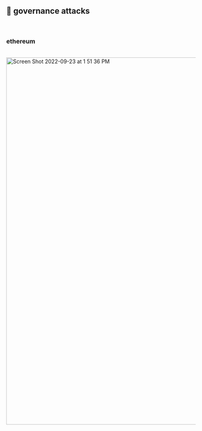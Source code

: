 ## 🍗 governance attacks

<br>


### ethereum

<br>


<img width="976" alt="Screen Shot 2022-09-23 at 1 51 36 PM" src="https://user-images.githubusercontent.com/1130416/192054603-524c7736-fc39-4a79-98b7-8d5b79da5e68.png">
